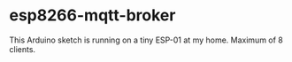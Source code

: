 # esp8266-mqtt-broker
This Arduino sketch is running on a tiny ESP-01 at my home. Maximum of 8 clients.
